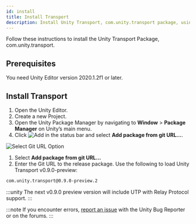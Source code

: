 ```yaml
---
id: install
title: Install Transport
description: Install Unity Transport, com.unity.transport package, using the Package Manager.
---
```


Follow these instructions to install the Unity Transport Package, com.unity.transport.

## Prerequisites

You need Unity Editor version 2020.1.2f1 or later.

## Install Transport

1. Open the Unity Editor.
2. Create a new Project.
1. Open the Unity Package Manager by navigating to **Window** > **Package Manager** on Unity’s main menu.
1. Click ![Add](/img/add.png) in the status bar and select **Add package from git URL...**.

  ![Select Git URL Option](/img/install/install-git.png)

1. Select **Add package from git URL...**
1. Enter the Git URL to the release package. Use the following to load Unity Transport v0.9.0-preview:

  ```html
  com.unity.transport@0.9.0-preview.2
  ```

  :::unity
  The next v0.9.0 preview version will include UTP with Relay Protocol support.
  :::

:::note
If you encounter errors, [report an issue](https://unity3d.com/unity/qa/bug-reporting) with the Unity Bug Reporter or on the forums.
:::
